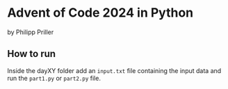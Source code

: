 # Advent of Code 2024 in Python

by Philipp Priller

## How to run

Inside the dayXY folder add an `input.txt` file containing the input data and run the `part1.py` or `part2.py` file.
